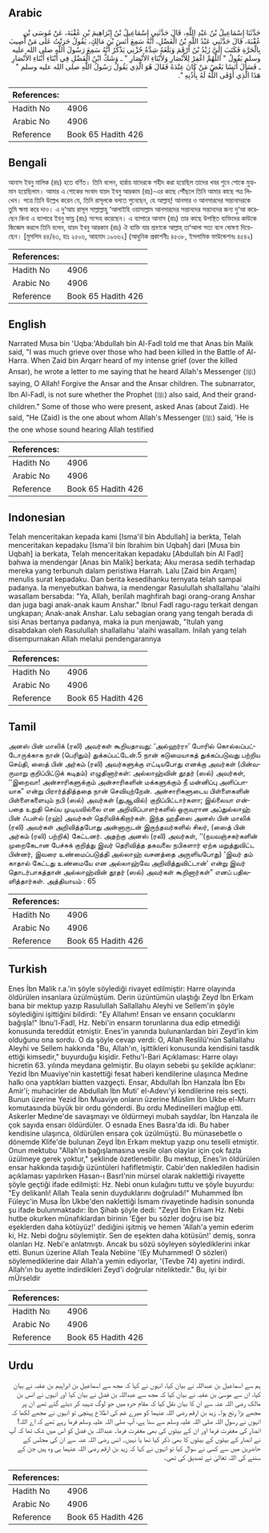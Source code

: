 ## Arabic


<div dir="rtl" lang="ar" style={{fontSize:'larger',backgroundColor:'#f8f9fa',padding:20}}>
حَدَّثَنَا إِسْمَاعِيلُ بْنُ عَبْدِ اللَّهِ، قَالَ حَدَّثَنِي إِسْمَاعِيلُ بْنُ إِبْرَاهِيمَ بْنِ عُقْبَةَ، عَنْ مُوسَى بْنِ عُقْبَةَ، قَالَ حَدَّثَنِي عَبْدُ اللَّهِ بْنُ الْفَضْلِ، أَنَّهُ سَمِعَ أَنَسَ بْنَ مَالِكٍ، يَقُولُ حَزِنْتُ عَلَى مَنْ أُصِيبَ بِالْحَرَّةِ فَكَتَبَ إِلَىَّ زَيْدُ بْنُ أَرْقَمَ وَبَلَغَهُ شِدَّةُ حُزْنِي يَذْكُرُ أَنَّهُ سَمِعَ رَسُولَ اللَّهِ صلى الله عليه وسلم يَقُولُ ‏"‏ اللَّهُمَّ اغْفِرْ لِلأَنْصَارِ وَلأَبْنَاءِ الأَنْصَارِ ‏"‏ ـ وَشَكَّ ابْنُ الْفَضْلِ فِي أَبْنَاءِ أَبْنَاءِ الأَنْصَارِ ـ فَسَأَلَ أَنَسًا بَعْضُ مَنْ كَانَ عِنْدَهُ فَقَالَ هُوَ الَّذِي يَقُولُ رَسُولُ اللَّهِ صلى الله عليه وسلم ‏"‏ هَذَا الَّذِي أَوْفَى اللَّهُ لَهُ بِأُذُنِهِ ‏"‏‏.‏
</div>
<div style={{backgroundColor:'#f8f9fa',padding:20, marginBottom: 10}}><table> <thead> <tr> <th>References:</th> <th></th> </tr> </thead> <tbody><tr><td>Hadith No</td><td>4906</td></tr><tr><td>Arabic No</td><td>4906</td></tr><tr><td>Reference</td><td>Book 65 Hadith 426</td></tr></tbody></table></div>

## Bengali


<div dir="ltr" lang="bn" style={{fontSize:'larger',backgroundColor:'#f8f9fa',padding:20}}>
আনাস ইবনু মালিক (রাঃ) হতে বর্ণিত। তিনি বলেন, হার্রায় যাদেরকে শহীদ করা হয়েছিল তাদের খবর শুনে শোকে মুহ্যমান হয়েছিলাম। আমার এ শোকের সংবাদ যায়দ ইবনু আরকাম (রাঃ)-এর কাছে পৌঁছলে তিনি আমার কাছে পত্র লিখেন। পত্রে তিনি উল্লেখ করেন যে, তিনি রাসূলকে বলতে শুনেছেন, হে আল্লাহ্! আনসার ও আনসারদের সন্তানদেরকে তুমি ক্ষমা করে দাও। এ দু‘আয় রাসূল সাল্লাল্লাহু ‘আলাইহি ওয়াসাল্লাম আনসারদের সন্তানদের সন্তানদের জন্য দু‘আ করেছেন কিনা এ ব্যাপারে ইবনু ফায্ল (রাঃ) সন্দেহ করেছেন। এ ব্যাপারে আনাস (রাঃ) তার কাছে উপস্থিত ব্যক্তিদের কাউকে জিজ্ঞেস করলে তিনি বলেন, যায়দ ইবনু আরকাম (রাঃ) ঐ ব্যক্তি যার শ্রবণকে আল্লাহ্ তা‘আলা সত্য বলে ঘোষণা দিয়েছেন। [মুসলিম ৪৪/৪৩, হাঃ ২৫০৬, আহমাদ ১৯৬৬২] (আধুনিক প্রকাশনীঃ ৪৫৩৮, ইসলামিক ফাউন্ডেশনঃ ৪৫৪২)
</div>
<div style={{backgroundColor:'#f8f9fa',padding:20, marginBottom: 10}}><table> <thead> <tr> <th>References:</th> <th></th> </tr> </thead> <tbody><tr><td>Hadith No</td><td>4906</td></tr><tr><td>Arabic No</td><td>4906</td></tr><tr><td>Reference</td><td>Book 65 Hadith 426</td></tr></tbody></table></div>

## English


<div dir="ltr" lang="en" style={{fontSize:'larger',backgroundColor:'#f8f9fa',padding:20}}>
Narrated Musa bin 'Uqba:'Abdullah bin Al-Fadl told me that Anas bin Malik said, "I was much grieve over those who had been killed in the Battle of Al-Harra. When Zaid bin Arqarr heard of my intense grief (over the killed Ansar), he wrote a letter to me saying that he heard Allah's Messenger (ﷺ) saying, O Allah! Forgive the Ansar and the Ansar children. The subnarrator, Ibn Al-Fadl, is not sure whether the Prophet (ﷺ) also said, And their grand-children." Some of those who were present, asked Anas (about Zaid). He said, "He (Zaid) is the one about whom Allah's Messenger (ﷺ) said, 'He is the one whose sound hearing Allah testified
</div>
<div style={{backgroundColor:'#f8f9fa',padding:20, marginBottom: 10}}><table> <thead> <tr> <th>References:</th> <th></th> </tr> </thead> <tbody><tr><td>Hadith No</td><td>4906</td></tr><tr><td>Arabic No</td><td>4906</td></tr><tr><td>Reference</td><td>Book 65 Hadith 426</td></tr></tbody></table></div>

## Indonesian


<div dir="ltr" lang="id" style={{fontSize:'larger',backgroundColor:'#f8f9fa',padding:20}}>
Telah menceritakan kepada kami [Isma'il bin Abdullah] ia berkta, Telah menceritakan kepadaku [Isma'il bin Ibrahim bin Uqbah] dari [Musa bin Uqbah] ia berkata, Telah menceritakan kepadaku [Abdullah bin Al Fadl] bahwa ia mendengar [Anas bin Malik] berkata; Aku merasa sedih terhadap mereka yang terbunuh dalam peristiwa Harrah. Lalu [Zaid bin Arqam] menulis surat kepadaku. Dan berita kesedihanku ternyata telah sampai padanya. Ia menyebutkan bahwa, ia mendengar Rasulullah shallallahu 'alaihi wasallam bersabda: "Ya, Allah, berilah maghfirah bagi orang-orang Anshar dan juga bagi anak-anak kaum Anshar." Ibnul Fadl ragu-ragu terkait dengan ungkapan; Anak-anak Anshar. Lalu sebagian orang yang tengah berada di sisi Anas bertanya padanya, maka ia pun menjawab, "Itulah yang disabdakan oleh Rasulullah shallallahu 'alaihi wasallam. Inilah yang telah disempurnakan Allah melalui pendengarannya
</div>
<div style={{backgroundColor:'#f8f9fa',padding:20, marginBottom: 10}}><table> <thead> <tr> <th>References:</th> <th></th> </tr> </thead> <tbody><tr><td>Hadith No</td><td>4906</td></tr><tr><td>Arabic No</td><td>4906</td></tr><tr><td>Reference</td><td>Book 65 Hadith 426</td></tr></tbody></table></div>

## Tamil


<div dir="ltr" lang="ta" style={{fontSize:'larger',backgroundColor:'#f8f9fa',padding:20}}>
அனஸ் பின் மாலிக் (ரலி) அவர்கள் கூறியதாவது: ‘அல்ஹர்ரா’ போரில் கொல்லப்பட்டோருக்காக நான் (பெரிதும்) துக்கப்பட்டேன்.5 நான் கடுமையாகத் துக்கப்படுவது பற்றிய செய்தி, ஸைத் பின் அர்கம் (ரலி) அவர்களுக்கு எட்டியபோது எனக்கு அவர்கள் (பின்வருமாறு குறிப்பிட்டுக் கடிதம்) எழுதினார்கள்: அல்லாஹ்வின் தூதர் (ஸல்) அவர்கள், ‘‘இறைவா! அன்சாரிகளுக்கும் அன்சாரிகளின் மக்களுக்கும் நீ மன்னிப்பு அளிப்பாயாக” என்று பிரார்த்தித்ததை நான் செவியுற்றேன். அன்சாரிகளுடைய பிள்ளைகளின் பிள்ளைகளையும் நபி (ஸல்) அவர்கள் (துஆவில்) குறிப்பிட்டார்களா; இல்லையா என்பதை உறுதி செய்ய முடியவில்லை என அறிவிப்பாளர்களில் ஒருவரான அப்துல்லாஹ் பின் ஃபள்ல் (ரஹ்) அவர்கள் தெரிவிக்கிறார்கள். இந்த ஹதீஸை அனஸ் பின் மாலிக் (ரலி) அவர்கள் அறிவித்தபோது அன்னாருடன் இருந்தவர்களில் சிலர், (ஸைத் பின் அர்கம் (ரலி) பற்றிக்) கேட்டனர். அதற்கு அனஸ் (ரலி) அவர்கள், ‘‘(நயவஞ்சகர்களின் முறைகேடான பேச்சுக் குறித்து இவர் தெரிவித்த தகவலை நபிகளார் ஏற்க மறுத்துவிட்ட பின்னர், இவரை உண்மைப்படுத்தி அல்லாஹ் வசனத்தை அருளியபோது) ‘இவர் தம் காதால் கேட்டது உண்மையே என அல்லாஹ்வே அறிவித்துவிட்டான்’ என்று இவர் தொடர்பாகத்தான் அல்லாஹ்வின் தூதர் (ஸல்) அவர்கள் கூறினார்கள்” எனப் பதிலளித்தார்கள். அத்தியாயம் : 65
</div>
<div style={{backgroundColor:'#f8f9fa',padding:20, marginBottom: 10}}><table> <thead> <tr> <th>References:</th> <th></th> </tr> </thead> <tbody><tr><td>Hadith No</td><td>4906</td></tr><tr><td>Arabic No</td><td>4906</td></tr><tr><td>Reference</td><td>Book 65 Hadith 426</td></tr></tbody></table></div>

## Turkish


<div dir="ltr" lang="tr" style={{fontSize:'larger',backgroundColor:'#f8f9fa',padding:20}}>
Enes İbn Malik r.a.'in şöyle söylediği rivayet edilmiştir: Harre olayında öldürülen insanlara üzülmüştüm. Derin üzüntümün ulaştığı Zeyd İbn Erkam bana bir mektup yazıp Rasulullah Sallallahu Aleyhi ve Sellem'in şöyle söylediğini işittiğini bildirdi: "Ey Allahım! Ensarı ve ensarın çocuklarını bağışla!" İbnu'l-Fadl, Hz. Nebi'in ensarın torunlarına dua edip etmediği konusunda tereddüt etmiştir. Enes'in yanında bulunanlardan biri Zeyd'in kim olduğunu ona sordu. O da şöyle cevap verdi: O, Allah Reslilü'nün Sallallahu Aleyhi ve Sellem hakkında "Bu, Allah'ın, işittikleri konusunda kendisini tasdik ettiği kimsedir," buyurduğu kişidir. Fethu'l-Bari Açıklaması: Harre olayı hicretin 63. yılında meydana gelmiştir. Bu olayın sebebi şu şekilde açıklanır: Yezid İbn Muaviye'nin kastettiği fesat haberi kendilerine ulaşınca Medıne halkı ona yaptıkları biatten vazgeçti. Ensar, Abdullah İbn Hanzala İbn Ebı Amir'i; muhacirler de Abdullah İbn Muti' el-Adevı'yi kendilerine reis seçti. Bunun üzerine Yezid İbn Muaviye onların üzerine Müslim İbn Ukbe el-Murrı komutasında büyük bir ordu gönderdi. Bu ordu Medinelileri mağlup etti. Askerler Medıne'de savaşmayı ve öldürmeyi mubah saydılar, İbn Hanzala ile çok sayıda ensarı öldürdüler. O esnada Enes Basra'da idi. Bu haber kendisine ulaşınca, öldürülen ensara çok üzülmüştü. Bu münasebetle o dönemde Klife'de bulunan Zeyd İbn Erkam mektup yazıp onu teselli etmiştir. Onun mektubu "Allah'ın bağışlamasına vesile olan olaylar için çok fazla üzülmeye gerek yoktur," şeklinde özetlenebilir. Bu mektup, Enes'in öldürülen ensar hakkında taşıdığı üzüntüleri hafifletmiştir. Cabir'den nakledilen hadisin açıklaması yapılırken Hasan-ı BasrI'nin mürsel olarak naklettiği rivayette şöyle geçtiği ifade edilmişti: Hz. Nebi onun kulağını tuttu ve şöyle buyurdu: "Ey delikanlı! Allah Teala senin duyduklarını doğruladı!" Muhammed İbn Füleyc'in Musa İbn Ukbe'den naklettiği İsmam rivayetinde hadisin sonunda şu ifade bulunmaktadır: İbn Şihab şöyle dedi: "Zeyd İbn Erkam Hz. Nebi hutbe okurken münafıklardan birinin 'Eğer bu sözler doğru ise biz eşeklerden daha kötüyüz!' dediğini işitmiş ve hemen 'Allah'a yemin ederim ki, Hz. Nebi doğru söylemiştir. Sen de eşekten daha kötüsün!' demiş, sonra olanları Hz. Nebi'e anlatmıştı. Ancak bu sözü söyleyen söylediklerini inkar etti. Bunun üzerine Allah Teala Nebiine '(Ey Muhammed! O sözleri) söylemediklerine dair Allah'a yemin ediyorlar, '(Tevbe 74) ayetini indirdi. Allah'ın bu ayette indirdikleri Zeyd'i doğrular niteliktedir." Bu, iyi bir mÜrseldir
</div>
<div style={{backgroundColor:'#f8f9fa',padding:20, marginBottom: 10}}><table> <thead> <tr> <th>References:</th> <th></th> </tr> </thead> <tbody><tr><td>Hadith No</td><td>4906</td></tr><tr><td>Arabic No</td><td>4906</td></tr><tr><td>Reference</td><td>Book 65 Hadith 426</td></tr></tbody></table></div>

## Urdu


<div dir="rtl" lang="ur" style={{fontSize:'larger',backgroundColor:'#f8f9fa',padding:20}}>
ہم سے اسماعیل بن عبداللہ نے بیان کیا، انہوں نے کہا کہ مجھ سے اسماعیل بن ابراہیم بن عقبہ نے بیان کیا، ان سے موسیٰ بن عقبہ نے بیان کیا کہ مجھ سے عبداللہ بن فضل نے بیان کیا اور انہوں نے انس بن مالک رضی اللہ عنہ سے ان کا بیان نقل کیا کہ مقام حرہ میں جو لوگ شہید کر دیئے گئے تھے ان پر مجھے بڑا رنج ہوا۔ زید بن ارقم رضی اللہ عنہما کو میرے غم کی اطلاع پہنچی تو انہوں نے مجھے لکھا کہ انہوں نے رسول اللہ صلی اللہ علیہ وسلم سے سنا ہے، آپ صلی اللہ علیہ وسلم فرما رہے تھے کہ اے اللہ! انصار کی مغفرت فرما اور ان کے بیٹوں کی بھی مغفرت فرما۔ عبداللہ بن فضل کو اس میں شک تھا کہ آپ نے انصار کے بیٹوں کے بیٹوں کا بھی ذکر کیا تھا یا نہیں۔ انس رضی اللہ عنہ سے ان کی مجلس کے حاضرین میں سے کسی نے سوال کیا تو انہوں نے کہا کہ زید بن ارقم رضی اللہ عنہما ہی وہ ہیں جن کے سننے کی اللہ تعالیٰ نے تصدیق کی تھی۔
</div>
<div style={{backgroundColor:'#f8f9fa',padding:20, marginBottom: 10}}><table> <thead> <tr> <th>References:</th> <th></th> </tr> </thead> <tbody><tr><td>Hadith No</td><td>4906</td></tr><tr><td>Arabic No</td><td>4906</td></tr><tr><td>Reference</td><td>Book 65 Hadith 426</td></tr></tbody></table></div>